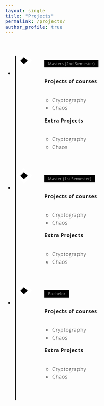```yaml
---
layout: single
title: "Projects" 
permalink: /projects/
author_profile: true
---
```


<style>
/* Insert the CSS code here */
/* Variables */
:root {
  --color-1: black;
  --color-2: white;
  --color-3: rgb(168, 50, 121);
}

/* Fonts */
@import url('https://fonts.googleapis.com/css?family=Open+Sans:300,700');

body {
  font-family: 'Open Sans', 'Helvetica Neue', Helvetica, Arial, sans-serif;
  font-size: 1em;
  font-weight: 300;
  line-height: 1.5;
  letter-spacing: 0.05em;
}

/* Layout */
* {
  box-sizing: border-box;
}

/* Styling */
.timeline {
  margin: 4em auto;
  position: relative;
  max-width: 46em;
}

.timeline:before {
  background-color: var(--color-1);
  content: '';
  margin-left: -1px;
  position: absolute;
  top: 0;
  left: 2em;
  width: 2px;
  height: 100%;
}

.timeline-event {
  position: relative;
}

.timeline-event:hover .timeline-event-icon {
  transform: rotate(-45deg);
  background-color: var(--color-3);
}

.timeline-event:hover .timeline-event-thumbnail {
  box-shadow: inset 40em 0 0 0 var(--color-3);
}

.timeline-event-copy {
  padding: 2em;
  position: relative;
  top: -1.875em;
  left: 4em;
  width: 80%;
}

.timeline-event-copy h3 {
  font-size: 1.75em;
  margin-top: 0; /* Add this line to remove the margin */
}

.timeline-event-copy h4 {
  font-size: 1.2em;
  margin-bottom: 1.2em;
}

.timeline-event-copy strong {
  font-weight: 700;
}

.timeline-event-copy p:not(.timeline-event-thumbnail) {
  padding-bottom: 1.2em;
}

.timeline-event-icon {
  transition: transform 0.2s ease-in;
  transform: rotate(45deg);
  background-color: var(--color-1);
  outline: 10px solid var(--color-2);
  display: block;
  margin: 0.5em 0.5em 0.5em -0.5em;
  position: absolute;
  top: 0;
  left: 2em;
  width: 1em;
  height: 1em;
}

.timeline-event-thumbnail {
  transition: box-shadow 0.5s ease-in 0.1s;
  color: var(--color-2);
  font-size: 0.75em;
  background-color: var(--color-1);
  box-shadow: inset 0 0 0 0em #ef795a;
  display: inline-block;
  margin-bottom: 1.2em;
  padding: 0.25em 1em 0.2em 1em;
}

a {
  color: #007bff;
  text-decoration: none;
}

a:hover {
  text-decoration: underline;
}
</style>

<ul class="timeline">
  <li class="timeline-event">
    <label class="timeline-event-icon"></label>
    <div class="timeline-event-copy">
      <p class="timeline-event-thumbnail"> Masters (2nd Semester) </p>
      <p><strong> Projects of courses </strong></p>
      <ul style="margin: 0; padding-left: 1.5em;">
        <li>Cryptography</li>
        <li>Chaos</li>
      </ul>
      <p><strong> Extra Projects </strong></p>
      <ul style="margin: 0; padding-left: 1.5em;">
        <li>Cryptography</li>
        <li>Chaos</li>
      </ul>
    </div>
  </li>
  <li class="timeline-event">
    <label class="timeline-event-icon"></label>
    <div class="timeline-event-copy">
      <p class="timeline-event-thumbnail"> Master (1st Semester) </p>
      <p><strong> Projects of courses </strong></p>
      <ul style="margin: 0; padding-left: 1.5em;">
        <li>Cryptography</li>
        <li>Chaos</li>
      </ul>
      <p><strong> Extra Projects </strong></p>
      <ul style="margin: 0; padding-left: 1.5em;">
        <li>Cryptography</li>
        <li>Chaos</li>
      </ul>
    </div>
  </li>
  <li class="timeline-event">
    <label class="timeline-event-icon"></label>
    <div class="timeline-event-copy">
      <p class="timeline-event-thumbnail"> Bachelor </p>
      <p><strong> Projects of courses </strong></p>
      <ul style="margin: 0; padding-left: 1.5em;">
        <li>Cryptography</li>
        <li>Chaos</li>
      </ul>
      <p><strong> Extra Projects </strong></p>
      <ul style="margin: 0; padding-left: 1.5em;">
        <li>Cryptography</li>
        <li>Chaos</li>
      </ul>
    </div>
  </li>
</ul>
